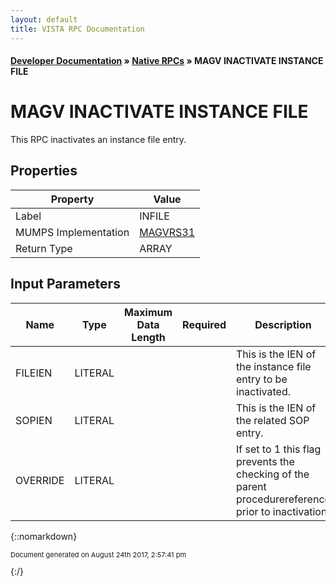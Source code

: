 ```yaml
---
layout: default
title: VISTA RPC Documentation
---
```


#### [Developer Documentation](../index) &#187; [Native RPCs](TableOfContents) &#187; MAGV INACTIVATE INSTANCE FILE<br/>
# MAGV INACTIVATE INSTANCE FILE

This RPC inactivates an instance file entry.

## Properties

Property | Value
--- | ---
Label | INFILE
MUMPS Implementation | [MAGVRS31](http://code.osehra.org/dox/Routine_MAGVRS31_source.html)
Return Type | ARRAY


## Input Parameters

Name | Type | Maximum Data Length | Required | Description
--- | --- | --- | --- | ---
FILEIEN | LITERAL |  |  | This is the IEN of the instance file entry to be inactivated.
SOPIEN | LITERAL |  |  | This is the IEN of the related SOP entry.
OVERRIDE | LITERAL |  |  | If set to 1 this flag prevents the checking of the parent procedurereference prior to inactivation.



{::nomarkdown} <br/><p style="font-size: 11px">Document generated on August 24th 2017, 2:57:41 pm</p>{:/}